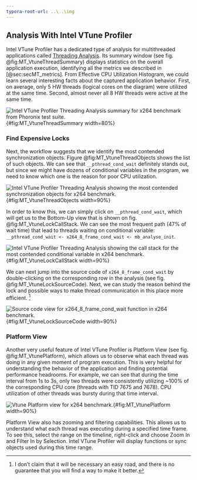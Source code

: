 ```yaml
---
typora-root-url: ..\..\img
---
```


## Analysis With Intel VTune Profiler

Intel VTune Profiler has a dedicated type of analysis for multithreaded applications called [Threading Analysis](https://software.intel.com/en-us/vtune-help-threading-analysis). Its summary window (see fig. @fig:MT_VtuneThreadSummary) displays statistics on the overall application execution, identifying all the metrics we described in [@sec:secMT_metrics]. From Effective CPU Utilization Histogram, we could learn several interesting facts about the captured application behavior. First, on average, only 5 HW threads (logical cores on the diagram) were utilized at the same time. Second, almost never all 8 HW threads were active at the same time.

![Intel VTune Profiler Threading Analysis summary for [x264](https://openbenchmarking.org/test/pts/x264) benchmark from [Phoronix test suite](https://www.phoronix-test-suite.com/).](/5/VtuneThreadingSummary.png){#fig:MT_VtuneThreadSummary width=80%}

### Find Expensive Locks

Next, the workflow suggests that we identify the most contended synchronization objects. Figure @fig:MT_VtuneThreadObjects shows the list of such objects. We can see that `__pthread_cond_wait` definitely stands out, but since we might have dozens of conditional variables in the program, we need to know which one is the reason for poor CPU utilization.

![Intel VTune Profiler Threading Analysis showing the most contended synchronization objects for [x264](https://openbenchmarking.org/test/pts/x264) benchmark.](/5/VtuneThreadingWaitingObjects.png){#fig:MT_VtuneThreadObjects width=90%}

In order to know this, we can simply click on `__pthread_cond_wait`, which will get us to the Bottom-Up view that is shown on fig. @fig:MT_VtuneLockCallStack. We can see the most frequent path (47% of wait time) that lead to threads waiting on conditional variable: `__pthread_cond_wait <- x264_8_frame_cond_wait <- mb_analyse_init`.

![Intel VTune Profiler Threading Analysis showing the call stack for the most contended conditional variable in [x264](https://openbenchmarking.org/test/pts/x264) benchmark.](/5/VtuneThreadingLockCallStack.png){#fig:MT_VtuneLockCallStack width=90%}

We can next jump into the source code of `x264_8_frame_cond_wait` by double-clicking on the corresponding row in the analysis (see fig. @fig:MT_VtuneLockSourceCode). Next, we can study the reason behind the lock and possible ways to make thread communication in this place more efficient. [^15]

![Source code view for x264_8_frame_cond_wait function in [x264](https://openbenchmarking.org/test/pts/x264) benchmark.](/5/VtuneThreadingLockSourceCode.png){#fig:MT_VtuneLockSourceCode width=90%}

### Platform View

Another very useful feature of Intel VTune Profiler is Platform View (see fig. @fig:MT_VtunePlatform), which allows us to observe what each thread was doing in any given moment of program execution. This is very helpful for understanding the behavior of the application and finding potential performance headrooms. For example, we can see that during the time interval from 1s to 3s, only two threads were consistently utilizing ~100% of the corresponding CPU core (threads with TID 7675 and 7678). CPU utilization of other threads was bursty during that time interval. 

![Vtune Platform view for [x264](https://openbenchmarking.org/test/pts/x264) benchmark.](/5/VtuneThreadingPlatformView.png){#fig:MT_VtunePlatform width=90%}

Platform View also has zooming and filtering capabilities. This allows us to understand what each thread was executing during a specified time frame. To see this, select the range on the timeline, right-click and choose Zoom In and Filter In by Selection. Intel VTune Profiler will display functions or sync objects used during this time range.

[^15]: I don’t claim that it will be necessary an easy road, and there is no guarantee that you will find a way to make it better.
